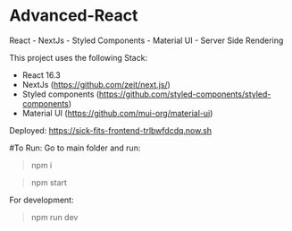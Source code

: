 # Advanced-React

React - NextJs - Styled Components - Material UI - Server Side Rendering

This project uses the following Stack:
- React 16.3
- NextJs (https://github.com/zeit/next.js/)
- Styled components (https://github.com/styled-components/styled-components)
- Material UI (https://github.com/mui-org/material-ui)


Deployed: https://sick-fits-frontend-trlbwfdcdq.now.sh

#To Run:
Go to main folder and run:
> npm i

> npm start

For development:
> npm run dev
